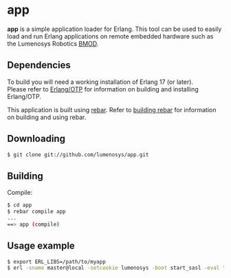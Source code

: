 app
===

**app** is a simple application loader for Erlang. This tool can be used to easily load and run Erlang applications on remote embedded hardware such as the Lumenosys Robotics [BMOD][1].

Dependencies
------------

To build you will need a working installation of Erlang 17 (or
later). <br/>
Please refer to [Erlang/OTP](http://www.erlang.org) for information on building and installing Erlang/OTP.

This application is built using [rebar](https://github.com/rebar/rebar). Refer to [building rebar](https://github.com/rebar/rebar/wiki/Building-rebar) for information on building and using rebar.

Downloading
-----------

```sh
$ git clone git://github.com/lumenosys/app.git
```
Building
--------

Compile:

```sh
$ cd app
$ rebar compile app
...
==> app (compile)
```

Usage example
-------------

```sh
$ export ERL_LIBS=/path/to/myapp
$ erl -sname master@local -setcookie lumenosys -boot start_sasl -eval "app:start(obsidian@bmod, myapp)"
```

[1]: https://lumenosys.com/products